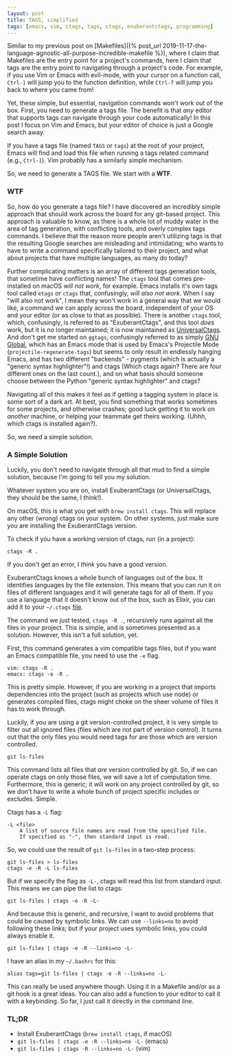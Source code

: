 ```yaml
---
layout: post
title: TAGS, simplified
tags: [emacs, vim, ctags, tags, ctags, exuberantctags, programming]
---
```


Similar to my previous post on [Makefiles]({% post_url
2019-11-17-the-language-agnostic-all-purpose-incredible-makefile %}), where I
claim that Makefiles are the entry point for a project's commands, here I claim
that tags are the entry point to navigating through a project's code. For
example, if you use Vim or Emacs with evil-mode, with your cursor on a function
call, `Ctrl-]` will jump you to the function definition, while `Ctrl-T` will
jump you back to where you came from!

Yet, these simple, but essential, navigation commands won't work out of the
box. First, you need to generate a tags file. The benefit is that *any* editor
that supports tags can navigate through your code automatically! In this post I
focus on Vim and Emacs, but your editor of choice is just a Google search away.

If you have a tags file (named `TAGS` or `tags`) at the root of your project,
Emacs will find and load this file when running a tags related command (e.g.,
`Ctrl-]`). Vim probably has a similarly simple mechanism. 

So, we need to generate a TAGS file. We start with a **WTF**.

### WTF

So, how do you generate a tags file? I have discovered an incredibly simple
approach that should work across the board for any git-based project. This
approach is valuable to know, as there is a whole lot of muddy water in the area
of tag generation, with conflicting tools, and overly complex tags commands. I
believe that the reason more people aren't utilizing tags is that the resulting
Google searches are misleading and intimidating; who wants to have to write a
command specifically tailored to their project, and what about projects that
have multiple languages, as many do today? 

Further complicating matters is an array of different tags generation tools,
that sometime have conflicting names! The `ctags` tool that comes pre-installed
on macOS *will not work*, for example. Emacs installs it's own tags tool
called `etags` *or* `ctags` that, confusingly, *will also
not work*. When I say "will also not work", I mean they won't work in a general
way that we would like, a command we can apply across the board, independent of
your OS and your editor (or as close to that as possible). There is another
`ctags` tool, which, confusingly, is referred to as "ExuberantCtags", and this
tool *does* work, but it is no longer maintained; it is now maintained as
[UniversalCtags](https://ctags.io). And don't get me started on `ggtags`,
confusingly referred to as simply [GNU
Global](https://www.gnu.org/software/global), which has an Emacs mode that is
used by Emacs's Projectile Mode (`projectile-regenerate-tags`) but seems to only
result in endlessly hanging Emacs, and has two different "backends" - pygments
(which is actually a "generic syntax highlighter"!) and ctags (Which ctags
again? There are four different ones on the last count.), and on what basis
should someone choose between the Python "generic syntax highlighter" and ctags?

Navigating all of this makes it feel as if getting a tagging system in place is
some sort of a dark art. At best, you find something that works sometimes for
some projects, and otherwise crashes; good luck getting it to work on *another*
machine, or helping your teammate get theirs working.  (Uhhh, which ctags is
installed again?).

So, we need a simple solution. 

### A Simple Solution 

Luckily, you don't need to navigate through all that mud to find a simple
solution, because I'm going to tell you my solution.

Whatever system you are on, install ExuberantCtags (or UniversalCtags, they
should be the same, I think!). 

On macOS, this is what you get with `brew install ctags`. This will replace any
other (wrong) ctags on your system. On other systems, just make sure you are
installing the ExuberantCtags version.

To check if you have a working version of ctags, run (in a project): 

    ctags -R .
    
If you don't get an error, I *think* you have a good version.

ExuberantCtags knows a whole bunch of languages out of the box. It identifies
languages by the file extension. This means that you can run it on files of
different languages and it will generate tags for all of them. If you use a
language that it doesn't know out of the box, such as Elixir, you can add it to
your `~/.ctags` [file](https://github.com/mmorearty/elixir-ctags).

The command we just tested, `ctags -R .`, recursively runs against all the
files in your project. This is simple, and is sometimes presented as a
solution. However, this isn't a full solution, yet.

First, this command generates a vim compatible tags files, but if you want an
Emacs compatible file, you need to use the `-e` flag.

    vim: ctags -R .
    emacs: ctags -e -R .
    
This is pretty simple. However, if you are working in a project that imports
dependencies into the project (such as projects which use node) or generates
compiled files, ctags might choke on the sheer volume of files it has to work
through. 

Luckily, if you are using a git version-controlled project, it is very simple to
filter out all ignored files (files which are not part of version control). It
turns out that the only files you would need tags for are those which are
version controlled. 

    git ls-files
    
This command lists all files that *are* version controlled by git. So, if we can
operate ctags on only those files, we will save a lot of computation
time. Furthermore, this is generic; it will work on any project controlled by
git, so we don't have to write a whole bunch of project specific includes or
excludes. Simple.

Ctags has a `-L` flag:

    
    -L <file>
        A list of source file names are read from the specified file.
        If specified as "-", then standard input is read.
        
So, we could use the result of `git ls-files` in a two-step process:

    git ls-files > ls-files
    ctags -e -R -L ls-files

But if we specify the flag as `-L-`, ctags will read this list from standard
input. This means we can pipe the list to ctags:

    git ls-files | ctags -e -R -L-
    
And because this is generic, and recursive, I want to avoid problems that could
be caused by symbolic links. We can use `--links=no` to avoid following these
links; but if your project uses symbolic links, you could always enable it.


    git ls-files | ctags -e -R --links=no -L-
    
I have an alias in my `~/.bashrc` for this:

    alias tags=git ls-files | ctags -e -R --links=no -L-
    
This can really be used anywhere though. Using it in a Makefile and/or
as a git hook is a great ideas. You can also add a function to your editor to call it
with a keybinding. So far, I just call it directly in the command line. 

### TL;DR

* Install ExuberantCtags (`brew install ctags`, if macOS)
* `git ls-files | ctags -e -R --links=no -L-` (emacs)
* `git ls-files | ctags -R --links=no -L-` (vim)
